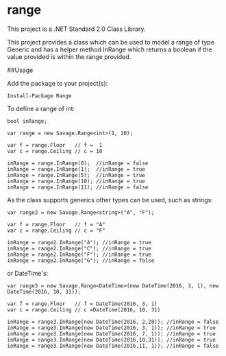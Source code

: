 # range

This project is a .NET Standard 2.0 Class Library.

This project provides a class which can be used to model a range of type Generic and has a helper method InRange which returns a boolean if the value provided is within the range provided.

##Usage

Add the package to your project(s):

`Install-Package Range`

To define a range of int:

```
bool inRange;

var range = new Savage.Range<int>(1, 10);

var f = range.Floor   // f =  1
var c = range.Ceiling // c = 10

inRange = range.InRange(0);  //inRange = false
inRange = range.InRange(1);  //inRange = true
inRange = range.InRange(5);  //inRange = true
inRange = range.InRange(10); //inRange = true
inRange = range.InRange(11); //inRange = false
```

As the class supports generics other types can be used, such as strings:

```
var range2 = new Savage.Range<string>("A", "F");

var f = range.Floor   // f = "A"
var c = range.Ceiling // c = "F"

inRange = range2.InRange("A"); //inRange = true
inRange = range2.InRange("C"); //inRange = true
inRange = range2.InRange("F"); //inRange = true
inRange = range2.InRange("G"); //inRange = false
```

or DateTime's:

```
var range3 = new Savage.Range<DateTime>(new DateTime(2016, 3, 1), new DateTime(2016, 10, 31));

var f = range.Floor   // f = DateTime(2016, 3, 1)
var c = range.Ceiling // c =DateTime(2016, 10, 31)

inRange = range3.InRange(new DateTime(2016, 2,28)); //inRange = false
inRange = range3.InRange(new DateTime(2016, 3, 1)); //inRange = true
inRange = range3.InRange(new DateTime(2016, 7, 1)); //inRange = true
inRange = range3.InRange(new DateTime(2016,10,31)); //inRange = true
inRange = range3.InRange(new DateTime(2016,11, 1)); //inRange = false
```
